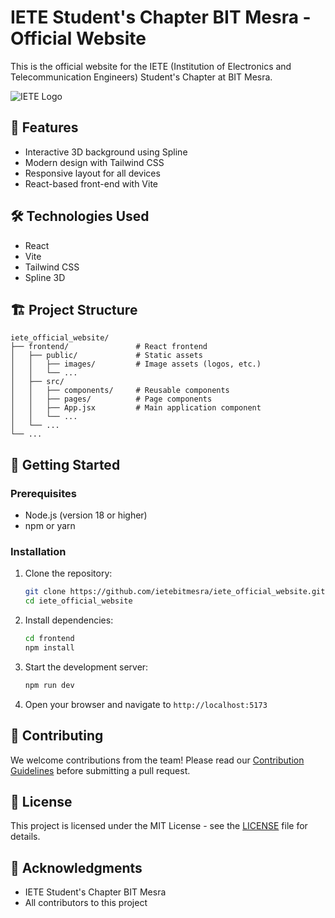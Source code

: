 # IETE Student's Chapter BIT Mesra - Official Website

This is the official website for the IETE (Institution of Electronics and Telecommunication Engineers) Student's Chapter at BIT Mesra.

![IETE Logo](public/images/iete-logo.png)

## 🚀 Features

- Interactive 3D background using Spline
- Modern design with Tailwind CSS
- Responsive layout for all devices
- React-based front-end with Vite

## 🛠️ Technologies Used

- React
- Vite
- Tailwind CSS
- Spline 3D

## 🏗️ Project Structure

```
iete_official_website/
├── frontend/               # React frontend
│   ├── public/             # Static assets
│   │   ├── images/         # Image assets (logos, etc.)
│   │   └── ...
│   ├── src/
│   │   ├── components/     # Reusable components
│   │   ├── pages/          # Page components
│   │   ├── App.jsx         # Main application component
│   │   └── ...
│   └── ...
└── ...
```

## 🚀 Getting Started

### Prerequisites

- Node.js (version 18 or higher)
- npm or yarn

### Installation

1. Clone the repository:
   ```bash
   git clone https://github.com/ietebitmesra/iete_official_website.git
   cd iete_official_website
   ```

2. Install dependencies:
   ```bash
   cd frontend
   npm install
   ```

3. Start the development server:
   ```bash
   npm run dev
   ```

4. Open your browser and navigate to `http://localhost:5173`

## 👥 Contributing

We welcome contributions from the team! Please read our [Contribution Guidelines](../CONTRIBUTING.md) before submitting a pull request.

## 📄 License

This project is licensed under the MIT License - see the [LICENSE](LICENSE) file for details.

## 🙏 Acknowledgments

- IETE Student's Chapter BIT Mesra
- All contributors to this project
